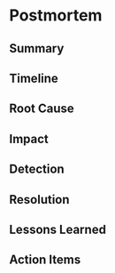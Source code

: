 <!-- SPDX-License-Identifier: Apache-2.0 -->
# Postmortem
## Summary
## Timeline
## Root Cause
## Impact
## Detection
## Resolution
## Lessons Learned
## Action Items

